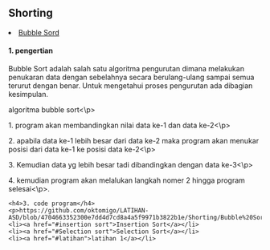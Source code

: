 <html>
<head>
    <h2>Shorting</h2>
</head>
<body>
    <li><a href="#Bubble Sort">Bubble Sord</a></li>
    <h4>1. pengertian</h4>
    <p>Bubble Sort adalah salah satu algoritma pengurutan dimana melakukan penukaran data dengan sebelahnya secara berulang-ulang sampai semua terurut dengan benar. Untuk             mengetahui proses pengurutan ada dibagian kesimpulan.</p>
    <p>algoritma bubble sort<\p>
    <p>1. program akan membandingkan nilai data ke-1 dan data ke-2<\p>
    <p>2. apabila data ke-1 lebih besar dari data ke-2 maka program akan menukar posisi dari data ke-1 ke posisi data ke-2<\p>
    <p>3. Kemudian data yg lebih besar tadi dibandingkan dengan data ke-3<\p>
    <p>4. kemudian program akan melalukan langkah nomer 2 hingga program selesai<\p>.

    <h4>3. code program</h4>
    <p>https://github.com/oktomigo/LATIHAN-ASD/blob/4704663352300e7dd4d7cd8a4a5f9971b3822b1e/Shorting/Bubble%20Sort.c</p>
    <li><a href="#insertion sort">Insertion Sort</a></li>
    <li><a href="#Selection sort">Selection Sort</a></li>
    <li><a href="#latihan">latihan 1</a></li>    
</body>
</html>
